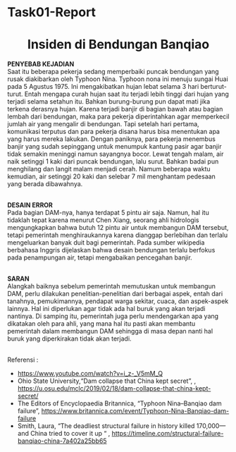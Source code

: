 # Task01-Report

<h1 align="center">Insiden di Bendungan Banqiao </h1>

<b>PENYEBAB KEJADIAN</b><br>
	Saat itu beberapa pekerja sedang memperbaiki puncak bendungan yang rusak diakibarkan oleh Typhoon Nina. Typhoon nona ini menuju sungai Huai pada 5 Agustus 1975. Ini mengakibatkan hujan lebat selama 3 hari berturut-turut. Entah mengapa curah hujan saat itu terjadi lebih tinggi dari hujan yang terjadi selama setahun itu. Bahkan burung-burung pun dapat mati jika terkena derasnya hujan. Karena terjadi banjir di bagian bawah atau bagian lembah dari bendungan, maka para pekerja diperintahkan agar memperkecil jumlah air yang mengalir di bendungan. Tapi setelah hari pertama, komunikasi terputus dan para pekerja disana harus bisa menentukan apa yang harus mereka lakukan. Dengan paniknya, para pekerja menembus banjir yang sudah sepinggang untuk menumpuk kantung pasir agar banjir tidak semakin meninggi namun sayangnya bocor. Lewat tengah malam, air naik setinggi 1 kaki dari puncak bendungan, lalu surut. Bahkan badai pun menghilang dan langit malam menjadi cerah. Namum beberapa waktu kemudian, air setinggi 20 kaki dan selebar 7 mil menghantam pedesaan yang berada dibawahnya.<br><br>

<b>DESAIN ERROR </b><br>
	Pada bagian DAM-nya, hanya terdapat 5 pintu air saja. Namun, hal itu tidaklah tepat karena menurut Chen Xiang, seorang ahli hidrologis mengungkapkan bahwa butuh 12 pintu air untuk membangun DAM tersebut, tetapi pemerintah menghiraukannya karena dianggap berlebihan dan terlalu mengeluarkan banyak duit bagi pemerintah. Pada sumber wikipedia berbahasa Inggris dijelaskan bahwa desain bendungan terlalu berfokus pada penampungan air, tetapi mengabaikan pencegahan banjir.<br><br>

<b>SARAN</b><br>
	Alangkah baiknya sebelum pemerintah memutuskan untuk membangun DAM, perlu dilakukan penelitian-penelitian dari berbagai aspek, entah dari tanahnya, pemukimannya, pendapat warga sekitar, cuaca, dan aspek-aspek lainnya. Hal ini diperlukan agar tidak ada hal buruk yang akan terjadi nantinya. Di samping itu, pemerintah juga perlu mendengarkan apa yang dikatakan oleh para ahli, yang mana hal itu pasti akan membantu pemerintah dalam membangun DAM sehingga di masa depan nanti hal buruk yang diperkirakan tidak akan terjadi. <br><br>

Referensi : 
-	https://www.youtube.com/watch?v=i_z-_V5mM_Q	
-	Ohio State University,“Dam collapse that China kept secret”, , https://u.osu.edu/mclc/2019/02/18/dam-collapse-that-china-kept-secret/
-	The Editors of Encyclopaedia Britannica, “Typhoon Nina–Banqiao dam failure”, https://www.britannica.com/event/Typhoon-Nina-Banqiao-dam-failure
-	Smith, Laura, “The deadliest structural failure in history killed 170,000—and China tried to cover it up “ , https://timeline.com/structural-failure-banqiao-china-7a402a25bb65
